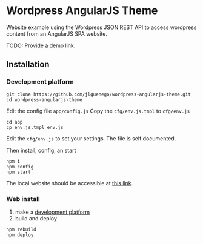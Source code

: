 Wordpress AngularJS Theme
=========================

Website example using the Wordpress JSON REST API to access wordpress content from an AngularJS SPA website.

TODO: Provide a demo link.

Installation
------------

### Development platform

```
git clone https://github.com/jlguenego/wordpress-angularjs-theme.git
cd wordpress-angularjs-theme
```

Edit the config file `app/config.js`
Copy the `cfg/env.js.tmpl` to `cfg/env.js`


```
cd app
cp env.js.tmpl env.js
```
Edit the `cfg/env.js` to set your settings. The file is self documented.

Then install, config, an start

```
npm i
npm config
npm start
```

The local website should be accessible at <a target="_blank" href="http://localhost:8000/app/">this link</a>.





### Web install

1. make a [development platform](#development-platform)
2. build and deploy
```
npm rebuild
npm deploy
```

